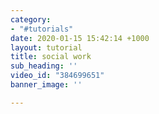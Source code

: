 ```yaml
---
category:
- "#tutorials"
date: 2020-01-15 15:42:14 +1000
layout: tutorial
title: social work
sub_heading: ''
video_id: "384699651"
banner_image: ''

---
```

